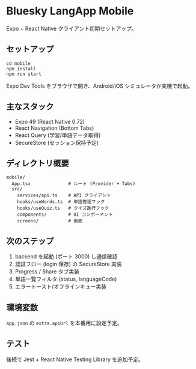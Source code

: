 # Bluesky LangApp Mobile

Expo + React Native クライアント初期セットアップ。

## セットアップ
```
cd mobile
npm install
npm run start
```
Expo Dev Tools をブラウザで開き、Android/iOS シミュレータか実機で起動。

## 主なスタック
- Expo 49 (React Native 0.72)
- React Navigation (Bottom Tabs)
- React Query (学習/単語データ取得)
- SecureStore (セッション保持予定)

## ディレクトリ概要
```
mobile/
  App.tsx              # ルート (Provider + Tabs)
  src/
    services/api.ts    # API クライアント
    hooks/useWords.ts  # 単語管理フック
    hooks/useQuiz.ts   # クイズ進行フック
    components/        # UI コンポーネント
    screens/           # 画面
```

## 次のステップ
1. backend を起動 (ポート 3000) し通信確認
2. 認証フロー (login 保存) の SecureStore 実装
3. Progress / Share タブ実装
4. 単語一覧フィルタ (status, languageCode)
5. エラートースト/オフラインキュー実装

## 環境変数
`app.json` の `extra.apiUrl` を本番用に設定予定。

## テスト
後続で Jest + React Native Testing Library を追加予定。
